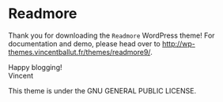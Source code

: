 Readmore
===


Thank you for downloading the `Readmore` WordPress theme! For documentation and demo, please head over to http://wp-themes.vincentballut.fr/themes/readmore9/.

Happy blogging!<br />
Vincent

This theme is under the GNU GENERAL PUBLIC LICENSE.
